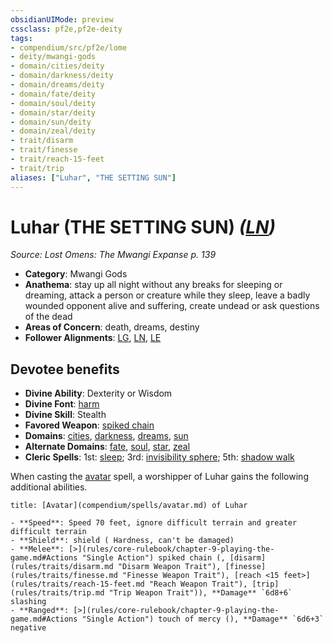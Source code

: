 ```yaml
---
obsidianUIMode: preview
cssclass: pf2e,pf2e-deity
tags:
- compendium/src/pf2e/lome
- deity/mwangi-gods
- domain/cities/deity
- domain/darkness/deity
- domain/dreams/deity
- domain/fate/deity
- domain/soul/deity
- domain/star/deity
- domain/sun/deity
- domain/zeal/deity
- trait/disarm
- trait/finesse
- trait/reach-15-feet
- trait/trip
aliases: ["Luhar", "THE SETTING SUN"]
---
```

# Luhar (THE SETTING SUN) *([LN](rules/traits/ln-b1.md "Lawful Neutral Alignment Trait"))*  
*Source: Lost Omens: The Mwangi Expanse p. 139*  

- **Category**: Mwangi Gods
- **Anathema**: stay up all night without any breaks for sleeping or dreaming, attack a person or creature while they sleep, leave a badly wounded opponent alive and suffering, create undead or ask questions of the dead
- **Areas of Concern**: death, dreams, destiny
- **Follower Alignments**: [LG](rules/traits/lg-b1.md "Lawful Good Alignment Trait"), [LN](rules/traits/ln-b1.md "Lawful Neutral Alignment Trait"), [LE](rules/traits/le-b1.md "Lawful Evil Alignment Trait")

## Devotee benefits

- **Divine Ability**: Dexterity or Wisdom
- **Divine Font**: [harm](harm.md)
- **Divine Skill**: Stealth
- **Favored Weapon**: [spiked chain](spiked-chain.md)
- **Domains**: [cities](Reference/Compendium/Setting/domains.md#Cities), [darkness](Reference/Compendium/Setting/domains.md#Darkness), [dreams](Reference/Compendium/Setting/domains.md#Dreams), [sun](Reference/Compendium/Setting/domains.md#Sun)
- **Alternate Domains**: [fate](Reference/Compendium/Setting/domains.md#Fate), [soul](Reference/Compendium/Setting/domains.md#Soul), [star](Reference/Compendium/Setting/domains.md#Star), [zeal](Reference/Compendium/Setting/domains.md#Zeal)
- **Cleric Spells**: 1st: [sleep](Reference/Compendium/Spells/sleep.md); 3rd: [invisibility sphere](invisibility-sphere.md); 5th: [shadow walk](shadow-walk.md)

When casting the [avatar](avatar.md) spell, a worshipper of Luhar gains the following additional abilities.

```ad-embed-avatar
title: [Avatar](compendium/spells/avatar.md) of Luhar

- **Speed**: Speed 70 feet, ignore difficult terrain and greater difficult terrain
- **Shield**: shield ( Hardness, can't be damaged)
- **Melee**: [>](rules/core-rulebook/chapter-9-playing-the-game.md#Actions "Single Action") spiked chain (, [disarm](rules/traits/disarm.md "Disarm Weapon Trait"), [finesse](rules/traits/finesse.md "Finesse Weapon Trait"), [reach <15 feet>](rules/traits/reach-15-feet.md "Reach Weapon Trait"), [trip](rules/traits/trip.md "Trip Weapon Trait")), **Damage** `6d8+6` slashing 
- **Ranged**: [>](rules/core-rulebook/chapter-9-playing-the-game.md#Actions "Single Action") touch of mercy (), **Damage** `6d6+3` negative 
```